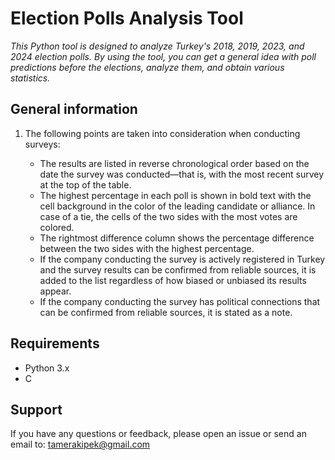 # Election Polls Analysis Tool

*This Python tool is designed to analyze Turkey's 2018, 2019, 2023, and 2024 election polls. By using the tool, you can get a general idea with poll predictions before the elections, analyze them, and obtain various statistics.*


## General information

1. The following points are taken into consideration when conducting surveys:

    - The results are listed in reverse chronological order based on the date the survey was conducted—that is, with the most recent survey at the top of the table.
    - The highest percentage in each poll is shown in bold text with the cell background in the color of the leading candidate or alliance. In case of a tie, the cells of the two sides with the most votes are colored.
    - The rightmost difference column shows the percentage difference between the two sides with the highest percentage.
    - If the company conducting the survey is actively registered in Turkey and the survey results can be confirmed from reliable sources, it is added to the list regardless of how biased or unbiased its results appear.
    - If the company conducting the survey has political connections that can be confirmed from reliable sources, it is stated as a note.


## Requirements

- Python 3.x
- C

## Support

If you have any questions or feedback, please open an issue or send an email to: tamerakipek@gmail.com
